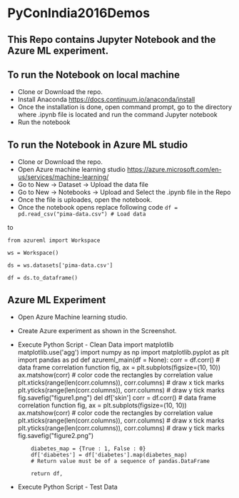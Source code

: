 # PyConIndia2016Demos
## This Repo contains Jupyter Notebook and the Azure ML experiment.

## To run the Notebook on local machine
* Clone or Download the repo.
* Install Anaconda https://docs.continuum.io/anaconda/install
* Once the installation is done, open command prompt, go to the directory where .ipynb file is located and run the command Jupyter notebook
* Run the notebook

## To run the Notebook in Azure ML studio
* Clone or Download the repo.
* Open Azure machine learning studio https://azure.microsoft.com/en-us/services/machine-learning/
* Go to New -> Dataset -> Upload the data file
* Go to New -> Notebooks -> Upload and Select the .ipynb file in the Repo
* Once the file is uploades, open the notebook.
* Once the notebook opens replace following code 
   `df = pd.read_csv("pima-data.csv") # Load data`

to

 `from azureml import Workspace`
 
 `ws = Workspace()`
 
 `ds = ws.datasets['pima-data.csv']`
 
 `df = ds.to_dataframe()`

 
## Azure ML Experiment 
* Open Azure Machine learning studio.
* Create Azure experiment as shown in the Screenshot.
* Execute Python Script - Clean Data 
      import matplotlib
      matplotlib.use('agg')
      import numpy as np
      import matplotlib.pyplot as plt
      import pandas as pd
      def azureml_main(df = None):
          corr = df.corr()    # data frame correlation function
          fig, ax = plt.subplots(figsize=(10, 10))
          ax.matshow(corr)   # color code the rectangles by correlation value
          plt.xticks(range(len(corr.columns)), corr.columns)  # draw x tick marks
          plt.yticks(range(len(corr.columns)), corr.columns)  # draw y tick marks
          fig.savefig("figure1.png")
          del df['skin']
          corr = df.corr()    # data frame correlation function
          fig, ax = plt.subplots(figsize=(10, 10))
          ax.matshow(corr)   # color code the rectangles by correlation value
          plt.xticks(range(len(corr.columns)), corr.columns)  # draw x tick marks
          plt.yticks(range(len(corr.columns)), corr.columns)  # draw y tick marks
          fig.savefig("figure2.png")
          
          diabetes_map = {True : 1, False : 0}
          df['diabetes'] = df['diabetes'].map(diabetes_map)
          # Return value must be of a sequence of pandas.DataFrame

          return df,

* Execute Python Script - Test Data 

